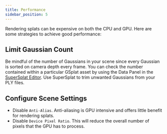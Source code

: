 ```yaml
---
title: Performance
sidebar_position: 5
---
```


Rendering splats can be expensive on both the CPU and GPU. Here are some strategies to achieve good performance:

## Limit Gaussian Count

Be mindful of the number of Gaussians in your scene since every Gaussian is sorted on camera depth every frame. You can check the number contained within a particular GSplat asset by using the Data Panel in the [SuperSplat Editor](https://superspl.at/editor). Use SuperSplat to trim unwanted Gaussians from your PLY files.

## Configure Scene Settings

- Disable `Anti-Alias`. Anti-aliasing is GPU intensive and offers little benefit for rendering splats.
- Disable `Device Pixel Ratio`. This will reduce the overall number of pixels that the GPU has to process.
